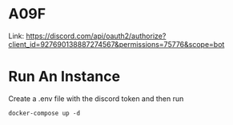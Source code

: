 # A09F
Link: https://discord.com/api/oauth2/authorize?client_id=927690138887274567&permissions=75776&scope=bot

# Run An Instance
Create a .env file with the discord token and then run
```
docker-compose up -d
```
